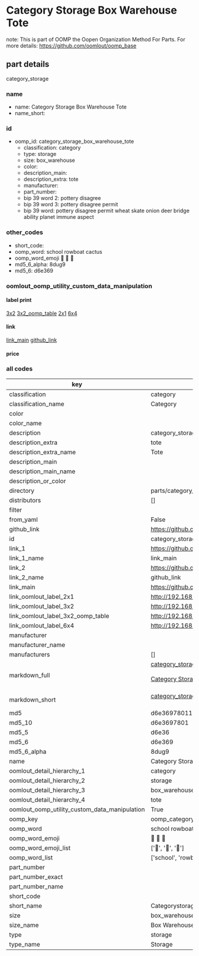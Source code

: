 # Category Storage Box Warehouse Tote  

note: This is part of OOMP the Oopen Organization Method For Parts. For more details: https://github.com/oomlout/oomp_base

##  part details



category_storage

### name
* name: Category Storage Box Warehouse Tote
* name_short: 
### id
* oomp_id: category_storage_box_warehouse_tote
  * classification: category
  * type: storage
  * size: box_warehouse
  * color: 
  * description_main: 
  * description_extra: tote
  * manufacturer: 
  * part_number: 
  * bip 39 word 2: pottery disagree
  * bip 39 word 3: pottery disagree permit
  * bip 39 word: pottery disagree permit wheat skate onion deer bridge ability planet immune aspect

### other_codes
* short_code: 
* oomp_word: school rowboat cactus
* oomp_word_emoji :school: :rowboat: :cactus:
* md5_6_alpha: 8dug9
* md5_6: d6e369






### oomlout_oomp_utility_custom_data_manipulation
#### label print
[3x2](http://192.168.1.245:1112/?label=oomp%208dug9)
[3x2_oomp_table](http://192.168.1.107:1112/?label=oomp%208dug9)
[2x1](http://192.168.1.242:1112/?label=oomp%208dug9)
[6x4](http://192.168.1.55:1112/?label=oomp%208dug9)    

#### link

[link_main](https://github.com/oomlout/oomlout_oomp_current_version_messy/tree/main/parts/category_storage_box_warehouse_tote) [github_link](https://github.com/oomlout/oomlout_oomp_part_src/tree/main/parts/category_storage_box_warehouse_tote)                             

#### price







### all codes 
| key | value |  
| --- | --- |  
| classification | category |  
| classification_name | Category |  
| color |  |  
| color_name |  |  
| description | category_storage |  
| description_extra | tote |  
| description_extra_name | Tote |  
| description_main |  |  
| description_main_name |  |  
| description_or_color |   |  
| directory | parts/category_storage_box_warehouse_tote |  
| distributors | [] |  
| filter |  |  
| from_yaml | False |  
| github_link | https://github.com/oomlout/oomlout_oomp_part_src/tree/main/parts/category_storage_box_warehouse_tote |  
| id | category_storage_box_warehouse_tote |  
| link_1 | https://github.com/oomlout/oomlout_oomp_current_version_messy/tree/main/parts/category_storage_box_warehouse_tote |  
| link_1_name | link_main |  
| link_2 | https://github.com/oomlout/oomlout_oomp_part_src/tree/main/parts/category_storage_box_warehouse_tote |  
| link_2_name | github_link |  
| link_main | https://github.com/oomlout/oomlout_oomp_current_version_messy/tree/main/parts/category_storage_box_warehouse_tote |  
| link_oomlout_label_2x1 | http://192.168.1.242:1112/?label=oomp%208dug9 |  
| link_oomlout_label_3x2 | http://192.168.1.245:1112/?label=oomp%208dug9 |  
| link_oomlout_label_3x2_oomp_table | http://192.168.1.107:1112/?label=oomp%208dug9 |  
| link_oomlout_label_6x4 | http://192.168.1.55:1112/?label=oomp%208dug9 |  
| manufacturer |  |  
| manufacturer_name |  |  
| manufacturers | [] |  
| markdown_full | [category_storage_box_warehouse_tote](https://github.com/oomlout/oomlout_oomp_current_version_messy/tree/main/parts/category_storage_box_warehouse_tote)<br>[](https://github.com/oomlout/oomlout_oomp_current_version_messy/tree/main/parts/category_storage_box_warehouse_tote)<br>[Category Storage Box Warehouse Tote](https://github.com/oomlout/oomlout_oomp_current_version_messy/tree/main/parts/category_storage_box_warehouse_tote)<br><br> |  
| markdown_short | [category_storage_box_warehouse_tote](https://github.com/oomlout/oomlout_oomp_current_version_messy/tree/main/parts/category_storage_box_warehouse_tote)<br><br> |  
| md5 | d6e36978011bc72a6b650f9f464fb547 |  
| md5_10 | d6e3697801 |  
| md5_5 | d6e36 |  
| md5_6 | d6e369 |  
| md5_6_alpha | 8dug9 |  
| name | Category Storage Box Warehouse Tote |  
| oomlout_detail_hierarchy_1 | category |  
| oomlout_detail_hierarchy_2 | storage |  
| oomlout_detail_hierarchy_3 | box_warehouse |  
| oomlout_detail_hierarchy_4 | tote |  
| oomlout_oomp_utility_custom_data_manipulation | True |  
| oomp_key | oomp_category_storage_box_warehouse_tote |  
| oomp_word | school rowboat cactus |  
| oomp_word_emoji | :school: :rowboat: :cactus: |  
| oomp_word_emoji_list | [':school:', ':rowboat:', ':cactus:'] |  
| oomp_word_list | ['school', 'rowboat', 'cactus'] |  
| part_number |  |  
| part_number_exact |  |  
| part_number_name |  |  
| short_code |  |  
| short_name | Categorystorage |  
| size | box_warehouse |  
| size_name | Box Warehouse |  
| type | storage |  
| type_name | Storage |  
